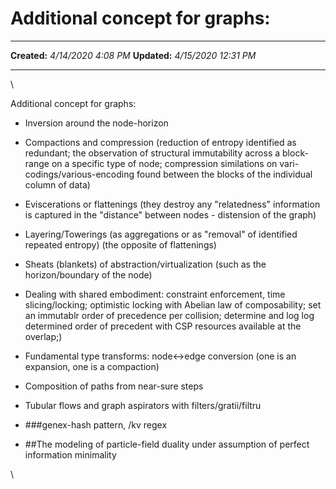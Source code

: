 Additional concept for graphs:
==============================

  -------------- ----------------------
  **Created:**   *4/14/2020 4:08 PM*
  **Updated:**   *4/15/2020 12:31 PM*
  -------------- ----------------------

\

Additional concept for graphs:

-   Inversion around the node-horizon

-   Compactions and compression (reduction of entropy identified as
    redundant; the observation of structural immutability across a
    block-range on a specific type of node; compression similations on
    vari-codings/various-encoding found between the blocks of the
    individual column of data)

-   Eviscerations or flattenings (they destroy any "relatedness"
    information is captured in the "distance" between nodes - distension
    of the graph)

-   Layering/Towerings (as aggregations or as "removal" of identified
    repeated entropy) (the opposite of flattenings)

-   Sheats (blankets) of abstraction/virtualization (such as the
    horizon/boundary of the node)

-   Dealing with shared embodiment: constraint enforcement, time
    slicing/locking; optimistic locking with Abelian law of
    composability; set an immutablr order of precedence per collision;
    determine and log log determined order of precedent with CSP
    resources available at the overlap;)

-   Fundamental type transforms: node\<-\>edge conversion (one is an
    expansion, one is a compaction)

-   Composition of paths from near-sure steps

-   Tubular flows and graph aspirators with filters/gratii/filtru

-   \#\#\#genex-hash pattern, /kv regex

-   \#\#The modeling of particle-field duality under assumption of
    perfect information minimality

\

 
